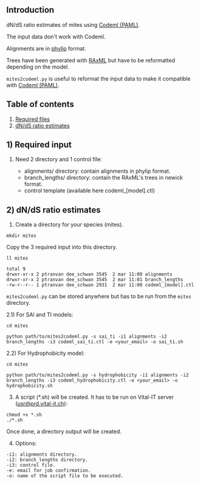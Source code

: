 ## Introduction

dN/dS ratio estimates of mites using [Codeml (PAML)](http://abacus.gene.ucl.ac.uk/software/paml.html).

The input data don't work with Codeml.

Alignments are in [phylip](http://evolution.genetics.washington.edu/phylip.html) format.

Trees have been generated with [RAxML](http://sco.h-its.org/exelixis/software.html) but have to be reformatted depending on the model.

```mites2codeml.py``` is useful to reformat the input data to make it compatible with [Codeml (PAML)](http://abacus.gene.ucl.ac.uk/software/paml.html).
 
## Table of contents

1. [Required files](#1_input)
2. [dN/dS ratio estimates](#2_paml)

## <a name="1_input"></a>1) Required input

1. Need 2 directory and 1 control file:

	* alignments/ directory: contain alignments in phylip format.
	* branch_lengths/ directory: contain the RAxML's trees in newick format.
	* control template (available here codeml_[model].ctl)

## <a name="2_paml"></a>2) dN/dS ratio estimates

1) Create a directory for your species (mites).

```
mkdir mites
```

Copy the 3 required input into this directory.

```
ll mites

total 9
drwxr-xr-x 2 ptranvan dee_schwan 3545  2 mar 11:00 alignments
drwxr-xr-x 2 ptranvan dee_schwan 3545  2 mar 11:01 branch_lengths
-rw-r--r-- 1 ptranvan dee_schwan 2931  2 mar 11:00 codeml_[model].ctl
```

```mites2codeml.py``` can be stored anywhere but has to be run from the ```mites``` directory.

2.1) For SAI and TI models:

```
cd mites

python path/to/mites2codeml.py -s sai_ti -i1 alignments -i2 branch_lengths -i3 codeml_sai_ti.ctl -e <your_email> -o sai_ti.sh
```

2.2) For Hydrophobicity model:

```
cd mites

python path/to/mites2codeml.py -s hydrophobicity -i1 alignments -i2 branch_lengths -i3 codeml_hydrophobicity.ctl -e <your_email> -o hydrophobicity.sh
```

3) A script (*.sh) will be created. It has to be run on Vital-IT server (usr@prd.vital-it.ch):

```
chmod +x *.sh
./*.sh
```

Once done, a directory output will be created.

4) Options:

```
-i1: alignments directory.
-i2: branch_lengths directory.
-i3: control file.
-e: email for job confirmation.
-o: name of the script file to be executed.
```

